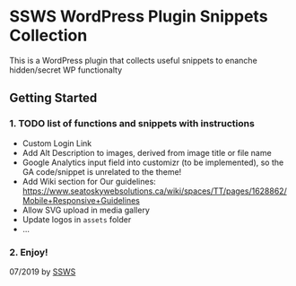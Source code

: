 # SSWS WordPress Plugin Snippets Collection

This is a WordPress plugin that collects useful snippets to enanche hidden/secret WP functionalty 

## Getting Started

### 1. TODO list of functions and snippets with instructions

- Custom Login Link
- Add Alt Description to images, derived from image title or file name
- Google Analytics input field into customizr (to be implemented), so the GA code/snippet is unrelated to the theme!
- Add Wiki section for Our guidelines: https://www.seatoskywebsolutions.ca/wiki/spaces/TT/pages/1628862/Mobile+Responsive+Guidelines
- Allow SVG upload in media gallery
- Update logos in `assets` folder
- ...

### 2. Enjoy!

07/2019 by [SSWS](https://www.seatoskywebsolutions.ca/)

